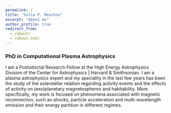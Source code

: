 ```yaml
---
permalink: /
title: "Sofia P. Moschou"
excerpt: "About me"
author_profile: true
redirect_from: 
  - /about/
  - /about.html
---
```


### PhD in Computational Plasma Astrophysics

I am a Postodoctal Research Fellow at the High Energy Astrophysics Division of the Center for Astrophysics $|$ Harvard & Smithsonian. I am a plasma astrophysics expert and my speciality in the last few years has been the study of the solarstellar relation regarding activity events and the effects of activity on (exo)planetary magnetospheres and habitability. More specifically, my work is focused on phenomena associated with magnetic reconnection, such as shocks, particle acceleration and multi-wavelength emission and their energy partition in different regimes.
